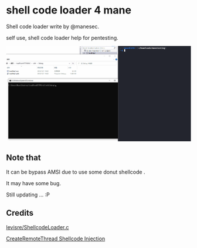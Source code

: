 # shell code loader 4 mane
Shell code loader write by @manesec.

self use, shell code loader help for pentesting.

![alt text](./img/demo.gif)

## Note that 

It can be bypass AMSI due to use some donut shellcode .

It may have some bug. 

Still updating ... :P

## Credits

[levisre/ShellcodeLoader.c](https://gist.github.com/levisre/f3e591d299569db949b2e002e0e3eb12)

[CreateRemoteThread Shellcode Injection](https://www.ired.team/offensive-security/code-injection-process-injection/process-injection)